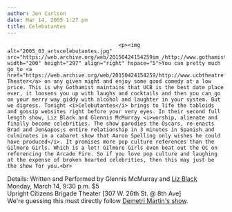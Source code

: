 ```yaml
---
author: Jen Carlson
date: Mar 14, 2005 1:27 pm
title: Celebutantes
---
```


	
										<p><img alt="2005_03_artscelebutantes.jpg" src="https://web.archive.org/web/20150424154259im_/http://www.gothamist.com/images/2005_03_artscelebutantes.jpg" width="200" height="297" align="right" hspace="5">You can pretty much go to <a href="https://web.archive.org/web/20150424154259/http://www.ucbtheatre.com/">UCB Theater</a> on any given night and enjoy some good comedy at a low price. This is why Gothamist maintains that UCB is the best date place ever, it loosens you up with laughs and cocktails and then you can go on your merry way giddy with alcohol and laughter in your system. But we digress. Tonight <i>Celebutantes</i> brings to life the tabloids and gossip websites right before your very eyes. In their second full length show, Liz Black and Glennis McMurray <i>worship, alienate and finally become celebrities. The show parodies the Oscars, re-enacts Brad and Jen&apos;s entire relationship in 3 minutes in Spanish and culminates in a cabaret show that Aaron Spelling only wishes he could have produced</i>. It promises more pop culture references than the Gilmore Girls. Which is a lot! Gilmore Girls even beat out the OC on referencing the Arcade Fire. So if you love pop culture and laughing at the expense of broken hearted celebrities, then this may just be the show for you.<br>
Details: Written and Performed by Glennis McMurray and <a href="https://web.archive.org/web/20150424154259/http://www.whoisliz.com/">Liz Black</a><br>
Monday, March 14, 9:30 p.m. $5<br>
Upright Citizens Brigade Theater [307 W. 26th St. @ 8th Ave]<br>
We&apos;re guessing this must directly follow <a href="https://web.archive.org/web/20150424154259/http://www.gothamist.com/archives/2005/03/07/demetri_ucb.php">Demetri Martin&apos;s show</a>. </p>					
										
									
				